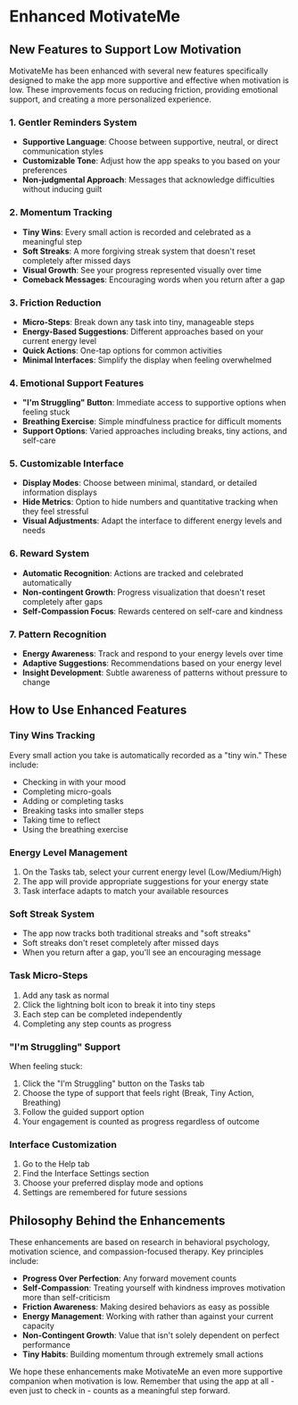 # Enhanced MotivateMe

## New Features to Support Low Motivation

MotivateMe has been enhanced with several new features specifically designed to make the app more supportive and effective when motivation is low. These improvements focus on reducing friction, providing emotional support, and creating a more personalized experience.

### 1. Gentler Reminders System
- **Supportive Language**: Choose between supportive, neutral, or direct communication styles
- **Customizable Tone**: Adjust how the app speaks to you based on your preferences
- **Non-judgmental Approach**: Messages that acknowledge difficulties without inducing guilt

### 2. Momentum Tracking
- **Tiny Wins**: Every small action is recorded and celebrated as a meaningful step
- **Soft Streaks**: A more forgiving streak system that doesn't reset completely after missed days
- **Visual Growth**: See your progress represented visually over time
- **Comeback Messages**: Encouraging words when you return after a gap

### 3. Friction Reduction
- **Micro-Steps**: Break down any task into tiny, manageable steps
- **Energy-Based Suggestions**: Different approaches based on your current energy level
- **Quick Actions**: One-tap options for common activities
- **Minimal Interfaces**: Simplify the display when feeling overwhelmed

### 4. Emotional Support Features
- **"I'm Struggling" Button**: Immediate access to supportive options when feeling stuck
- **Breathing Exercise**: Simple mindfulness practice for difficult moments
- **Support Options**: Varied approaches including breaks, tiny actions, and self-care

### 5. Customizable Interface
- **Display Modes**: Choose between minimal, standard, or detailed information displays
- **Hide Metrics**: Option to hide numbers and quantitative tracking when they feel stressful
- **Visual Adjustments**: Adapt the interface to different energy levels and needs

### 6. Reward System
- **Automatic Recognition**: Actions are tracked and celebrated automatically
- **Non-contingent Growth**: Progress visualization that doesn't reset completely after gaps
- **Self-Compassion Focus**: Rewards centered on self-care and kindness

### 7. Pattern Recognition
- **Energy Awareness**: Track and respond to your energy levels over time
- **Adaptive Suggestions**: Recommendations based on your energy level
- **Insight Development**: Subtle awareness of patterns without pressure to change

## How to Use Enhanced Features

### Tiny Wins Tracking
Every small action you take is automatically recorded as a "tiny win." These include:
- Checking in with your mood
- Completing micro-goals
- Adding or completing tasks
- Breaking tasks into smaller steps
- Taking time to reflect
- Using the breathing exercise

### Energy Level Management
1. On the Tasks tab, select your current energy level (Low/Medium/High)
2. The app will provide appropriate suggestions for your energy state
3. Task interface adapts to match your available resources

### Soft Streak System
- The app now tracks both traditional streaks and "soft streaks"
- Soft streaks don't reset completely after missed days
- When you return after a gap, you'll see an encouraging message

### Task Micro-Steps
1. Add any task as normal
2. Click the lightning bolt icon to break it into tiny steps
3. Each step can be completed independently
4. Completing any step counts as progress

### "I'm Struggling" Support
When feeling stuck:
1. Click the "I'm Struggling" button on the Tasks tab
2. Choose the type of support that feels right (Break, Tiny Action, Breathing)
3. Follow the guided support option
4. Your engagement is counted as progress regardless of outcome

### Interface Customization
1. Go to the Help tab
2. Find the Interface Settings section
3. Choose your preferred display mode and options
4. Settings are remembered for future sessions

## Philosophy Behind the Enhancements

These enhancements are based on research in behavioral psychology, motivation science, and compassion-focused therapy. Key principles include:

- **Progress Over Perfection**: Any forward movement counts
- **Self-Compassion**: Treating yourself with kindness improves motivation more than self-criticism
- **Friction Awareness**: Making desired behaviors as easy as possible
- **Energy Management**: Working with rather than against your current capacity
- **Non-Contingent Growth**: Value that isn't solely dependent on perfect performance
- **Tiny Habits**: Building momentum through extremely small actions

We hope these enhancements make MotivateMe an even more supportive companion when motivation is low. Remember that using the app at all - even just to check in - counts as a meaningful step forward. 